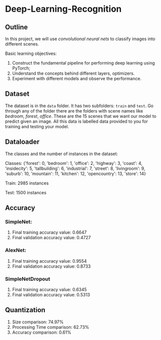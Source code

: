 # Deep-Learning-Recognition

## Outline
In this project, we will use *convolutional neural nets* to classify images into different scenes.

Basic learning objectives:
1. Construct the fundamental pipeline for performing deep learning using PyTorch;
2. Understand the concepts behind different layers, optimizers.
3. Experiment with different models and observe the performance.

## Dataset
The dataset is in the ```data``` folder. It has two subfolders: ```train``` and ```test```. Go through any of the folder there are the folders with scene names like *bedroom*, *forest*, *office*. These are the 15 scenes that we want our model to predict given an image. All this data is labelled data provided to you for training and testing your model.

## Dataloader
The classes and the number of instances in the dataset:

Classes: {'forest': 0, 'bedroom': 1, 'office': 2, 'highway': 3, 'coast': 4, 'insidecity': 5, 'tallbuilding': 6, 'industrial': 7, 'street': 8, 'livingroom': 9, 'suburb': 10, 'mountain': 11, 'kitchen': 12, 'opencountry': 13, 'store': 14}

Train: 2985 instances 

Test: 1500 instances

## Accuracy
### SimpleNet:
1. Final training accuracy value: 0.6647 
2. Final validation accuracy value: 0.4727
### AlexNet:
1. Final training accuracy value: 0.9554 
2. Final validation accuracy value: 0.8733
### SimpleNetDropout
1. Final training accuracy value: 0.6345 
2. Final validation accuracy value: 0.5313

## Quantization
1. Size comparison: 74.97%
2. Processing Time comparison: 62.73%
3. Accuracy comparison: 0.61%
